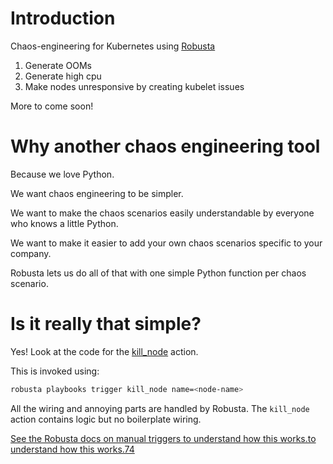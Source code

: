 # Introduction
Chaos-engineering for Kubernetes using [Robusta](https://github.com/robusta-dev/robusta)

1. Generate OOMs
2. Generate high cpu 
3. Make nodes unresponsive by creating kubelet issues

More to come soon!

# Why another chaos engineering tool
Because we love Python.

We want chaos engineering to be simpler.

We want to make the chaos scenarios easily understandable by everyone who knows a little Python.

We want to make it easier to add your own chaos scenarios specific to your company.

Robusta lets us do all of that with one simple Python function per chaos scenario.

# Is it really that simple?
Yes! Look at the code for the [kill_node](https://github.com/robusta-dev/robusta-chaos/blob/master/robusta_chaos/node_killer.py) action.

This is invoked using:

```bash
robusta playbooks trigger kill_node name=<node-name>
```

All the wiring and annoying parts are handled by Robusta. The `kill_node` action contains logic but no boilerplate wiring.

[See the Robusta docs on manual triggers to understand how this works.to understand how this works.74](https://docs.robusta.dev/master/getting-started/manual-triggers.html)
